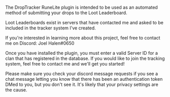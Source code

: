 
The DropTracker RuneLite plugin is intended to be used as an automated method of submitting your drops to the Loot Leaderboard.

Loot Leaderboards exist in servers that have contacted me and asked to be included in the tracker system I've created.

If you're interested in learning more about this project, feel free to contact me on Discord: Joel Halen#0650

Once you have installed the plugin, you must enter a valid Server ID for a clan that has registered in the database. If you would like to join the tracking system, feel free to contact me and we'll get you started!

Please make sure you check your discord message requests if you see a chat message letting you know that there has been an authentication token DMed to you, but you don't see it. It's likely that your privacy settings are the cause.

